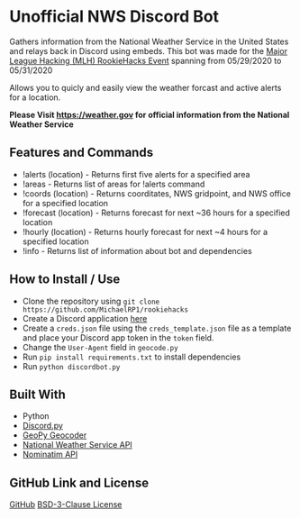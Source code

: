 # Unofficial NWS Discord Bot
Gathers information from the National Weather Service in the United States and relays back in Discord using embeds.
This bot was made for the [Major League Hacking (MLH) RookieHacks Event](https://organize.mlh.io/participants/events/3468-rookiehacks) spanning from 05/29/2020 to 05/31/2020

Allows you to quicly and easily view the weather forcast and active alerts for a location. 

**Please Visit https://weather.gov for official information from the National Weather Service**

## Features and Commands
- !alerts (location) - Returns first five alerts for a specified area
- !areas - Returns list of areas for !alerts command
- !coords (location) - Returns coorditates, NWS gridpoint, and NWS office for a specified location
- !forecast (location) - Returns forecast for next ~36 hours for a specified location
- !hourly (location) - Returns hourly forecast for next ~4 hours for a specified location
- !info - Returns list of information about bot and dependencies

## How to Install / Use
- Clone the repository using ``git clone https://github.com/MichaelRP1/rookiehacks``
- Create a Discord application [here](https://discord.com/developers/applications)
- Create a ``creds.json`` file using the ``creds_template.json`` file as a template and place your Discord app token in the ``token`` field.
- Change the ``User-Agent`` field in ``geocode.py``
- Run ``pip install requirements.txt`` to install dependencies
- Run ``python discordbot.py``

## Built With
- Python
- [Discord.py](https://github.com/Rapptz/discord.py)
- [GeoPy Geocoder](https://github.com/DenisCarriere/geocoder)
- [National Weather Service API](https://api.weather.gov/)
- [Nominatim API](https://nominatim.org/)

## GitHub Link and License
[GitHub](https://github.com/MichaelRP1/rookiehacks)
[BSD-3-Clause License](https://github.com/MichaelRP1/rookiehacks/LICENSE)
